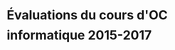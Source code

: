 # Évaluations du cours d'OC informatique 2015-2017

<!--
## Installation

### Prérequis

Il faut commencer par installer Python 3 sur la machine pour pouvoir exécuter les commandes suivantes. De plus, les commandes suivantes doivent être installées

* `pip`
* `virtualenv`

### Installation de Sphinx

Pour installer ce template Sphinx, il suffit de se trouver dans un terminal Linux disposant de la command `git` et de faire

```{bash}
# Cloner le dépôt
git clone https://donnerc@bitbucket.org/donnerc/tm-inf-template.git
cd tm-inf-template

# Création de l'environnement virtuel
virtualenv-3.4 venv

# Activer l'environnement virtual Python
source venv/bin/activate

# Installation de Sphinx et autres dépendances
pip install -r requirements.txt
```

## Compilation en HTML

Pour compiler les fichiers Sphinx en HTML, il faut entrer la commande suivante depuis le dossier racine du projet contenant le fichier `Makefile` :

```{bash}
make livehtml
```

## Visualisation des pages HTML générées

### Depuis une machine de développement locale

Il suffit ensuite, pour visualiser le résultat, de visiter http://localhost:8080/ dans le navigateur Web.

### Avec Cloud9

Il faut visiter l'url affichée dans le terminal Cloud9 lors de la compilation

## Génération du PDF 

Pour générer le fichier PDF, il suffit de faire 

```{bash}
make tmpdf
```

et de se rendre dans le dossier `build/latex/` pour ouvrir le fichier `tm-ecrit.pdf` généré par LaTeX. Cette opération nécessite d'installer LaTeX sur la machine.

## Faire un fork du dépôt

Il peut être pratique de faire un fork du dépôt https://bitbucket.org/donnerc/tm-inf-template avant de le cloner sur votre machine. Cela vous permettra de travailler dans votre propre copier et de pouvoir modifier le dépôt git.


# Ressources

Se référer aux dépôts suivants qui ont été largement utilisés :

* https://github.com/GaretJax/sphinx-autobuild (LiveReload de la documentation)

-->

